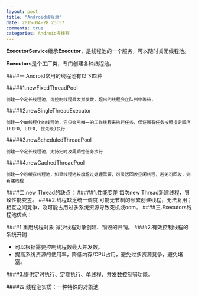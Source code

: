 ```yaml
---
layout: post
title: "Android线程池"
date: 2015-04-28 23:57
comments: true
categories: Android多线程
---
```


**ExecutorService**继承**Executor**，是线程池的一个服务，可以随时关闭线程池。

**Executors**是个工厂类，专门创建各种线程池。

<!--more-->

####一.Android常用的线程池有以下四种

#####1.newFixedThreadPool

	创建一个定长线程池，可控制线程最大并发数，超出的线程会在队列中等待.

#####2.newSingleThreadExecutor

	创建一个单线程化的线程池，它只会用唯一的工作线程来执行任务，保证所有任务按照指定顺序(FIFO, LIFO, 优先级)执行
	
#####3.newScheduledThreadPool

	创建一个定长线程池，支持定时及周期性任务执行
	
#####4.newCachedThreadPool

	创建一个可缓存线程池，如果线程池长度超过处理需要，可灵活回收空闲线程，若无可回收，则新建线程.
	
	
####二.new Thread的缺点：
#####1.性能变差
	每次new Thread新建线程，导致性能变差。
####2.线程缺乏统一调度
	可能无节制的频繁创建线程，无法复用；相互之间竞争，及可能占用过多系统资源导致死机或oom。
####三.Executors线程池优点：	

####1.重用线程对象
	减少线程对象创建、销毁的开销。
####2.有效控制线程的系统开销
* 可以根据需要控制线程数最大并发数。
* 提高系统资源的使用率，降低内存/CPU占用，避免过多资源竞争，避免堵塞。

####3.提供定时执行、定期执行、单线程、并发数控制等功能。

####四.线程沲实质：一种特殊的对象池


	
	
	
